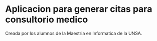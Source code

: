 # Aplicacion para generar citas para consultorio medico 

Creada por los alumnos de la Maestria en Informatica de la UNSA. 

